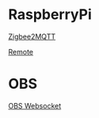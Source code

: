 # RaspberryPi 
[Zigbee2MQTT](https://www.zigbee2mqtt.io/)

[Remote](https://www.leroymerlin.fr/v3/p/produits/telecommande-pour-ampoules-connectees-rgb-ctt-zigbee-lexman-enki-e1506791204)

# OBS
[OBS Websocket](https://github.com/Palakis/obs-websocket)
